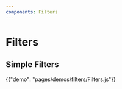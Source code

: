 ```yaml
---
components: Filters
---
```


# Filters

## Simple Filters

{{"demo": "pages/demos/filters/Filters.js"}}
